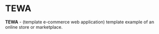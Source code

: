 # TEWA
**TEWA** - (template e-commerce web application) template example of an online store or marketplace.
